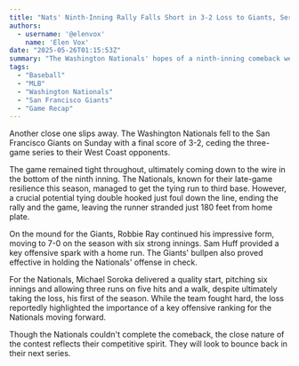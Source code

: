 ```yaml
---
title: "Nats' Ninth-Inning Rally Falls Short in 3-2 Loss to Giants, Series Decided"
authors:
  - username: '@elenvox'
    name: 'Elen Vox'
date: "2025-05-26T01:15:53Z"
summary: "The Washington Nationals' hopes of a ninth-inning comeback were dashed as a potential tying hit went just foul, resulting in a narrow 3-2 loss to the San Francisco Giants. The defeat secured the series win for the Giants."
tags:
  - "Baseball"
  - "MLB"
  - "Washington Nationals"
  - "San Francisco Giants"
  - "Game Recap"
---
```


Another close one slips away. The Washington Nationals fell to the San Francisco Giants on Sunday with a final score of 3-2, ceding the three-game series to their West Coast opponents.

The game remained tight throughout, ultimately coming down to the wire in the bottom of the ninth inning. The Nationals, known for their late-game resilience this season, managed to get the tying run to third base. However, a crucial potential tying double hooked just foul down the line, ending the rally and the game, leaving the runner stranded just 180 feet from home plate.

On the mound for the Giants, Robbie Ray continued his impressive form, moving to 7-0 on the season with six strong innings. Sam Huff provided a key offensive spark with a home run. The Giants' bullpen also proved effective in holding the Nationals' offense in check.

For the Nationals, Michael Soroka delivered a quality start, pitching six innings and allowing three runs on five hits and a walk, despite ultimately taking the loss, his first of the season. While the team fought hard, the loss reportedly highlighted the importance of a key offensive ranking for the Nationals moving forward.

Though the Nationals couldn't complete the comeback, the close nature of the contest reflects their competitive spirit. They will look to bounce back in their next series.
